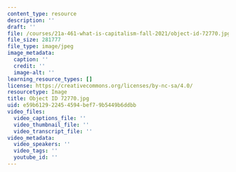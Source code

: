 ```yaml
---
content_type: resource
description: ''
draft: ''
file: /courses/21a-461-what-is-capitalism-fall-2021/object-id-72770.jpg
file_size: 281777
file_type: image/jpeg
image_metadata:
  caption: ''
  credit: ''
  image-alt: ''
learning_resource_types: []
license: https://creativecommons.org/licenses/by-nc-sa/4.0/
resourcetype: Image
title: Object ID 72770.jpg
uid: e59b6129-2245-4594-bef7-9b5449b6ddbb
video_files:
  video_captions_file: ''
  video_thumbnail_file: ''
  video_transcript_file: ''
video_metadata:
  video_speakers: ''
  video_tags: ''
  youtube_id: ''
---
```

